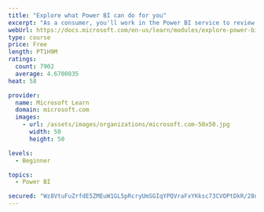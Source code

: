 ```yaml
---
title: "Explore what Power BI can do for you"
excerpt: "As a consumer, you'll work in the Power BI service to review and interact with content that has been shared with you. This module provides the foundational information that you need to work effectively in the Power BI service."
webUrl: https://docs.microsoft.com/en-us/learn/modules/explore-power-bi-service/
type: course
price: Free
length: PT1H9M
ratings:
  count: 7902
  average: 4.6700835
heat: 58

provider:
  name: Microsoft Learn
  domain: microsoft.com
  images:
    - url: /assets/images/organizations/microsoft.com-50x50.jpg
      width: 50
      height: 50

levels:
  - Beginner

topics:
  - Power BI

secured: "Wz8VtuFuZrfdE5ZMEuW1GL5pRcryUmSGIqYPQVraFxYKksc73CVOPtDkR/28nhVP1awYsvHXlKnnRyhP7crhc4bDFkNujXMOFHJPgz3gXrYJbHBB6Nbj+GWC44cE/tmbihqEnJvrFmcPn47SblzWfPQ0FTNb8tFmnUy4R9rBaUp4AZEwCb0tqp8EUKsXVDaTO2cky5xEpP8ihXD0UzApAi4kb9CDUTgH6xwbMtkjFV2bMYROF3sydaPzmC/ICBWjcXGh2Vw3Z9cJrk2/KYT6E2LVdCWCrWMTMxh/IvHS/BitNix31Cl2N7OVy+Y/hXvJ5F3t6rbtunZWeq924cfGd6bnwjtWo7o4QYYCfigEdV/k2QRxzzpn32q9/3u5syy+TzxfYN7+hx7ki28n7dHyjyhmhsamblfENakWEweYhEI=;12wjCx7+c+wL7mBdk2a64A=="
---
```


